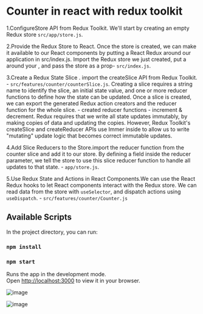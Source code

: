 # Counter in react with redux toolkit

1.ConfigureStore API from Redux Toolkit. We'll start by creating an empty Redux store `src/app/store.js`.

2.Provide the Redux Store to React. Once the store is created, we can make it available to our React components by putting a React Redux <Provider> around our application in src/index.js. Import the Redux store we just created, put a <Provider> around your <App>, and pass the store as a prop- `src/index.js`.

3.Create a Redux State Slice . import the createSlice API from Redux Toolkit. - `src/features/counter/counterSlice.js`.
Creating a slice requires a string name to identify the slice, an initial state value, and one or more reducer functions to define how the state can be updated. Once a slice is created, we can export the generated Redux action creators and the reducer function for the whole slice. - created reducer functions - increment & decrement.
Redux requires that we write all state updates immutably, by making copies of data and updating the copies. However, Redux Toolkit's createSlice and createReducer APIs use Immer inside to allow us to write "mutating" update logic that becomes correct immutable updates.

4.Add Slice Reducers to the Store.import the reducer function from the counter slice and add it to our store. By defining a field inside the reducer parameter, we tell the store to use this slice reducer function to handle all updates to that state. - `app/store.js`.

5.Use Redux State and Actions in React Components.We can use the React Redux hooks to let React components interact with the Redux store. We can read data from the store with `useSelector`, and dispatch actions using `useDispatch`. - `src/features/counter/Counter.js`

## Available Scripts

In the project directory, you can run:

### `npm install`

### `npm start`

Runs the app in the development mode.\
Open [http://localhost:3000](http://localhost:3000) to view it in your browser.

![image](https://github.com/akshaygadgil10/Counter-in-react-with-redux-toolkit/assets/51160882/bc3c0140-23be-408c-b30d-2700a81d8f38)

![image](https://github.com/akshaygadgil10/Counter-in-react-with-redux-toolkit/assets/51160882/15f5082a-e9a2-4ee2-8f0c-cd70c1bc1f7d)


